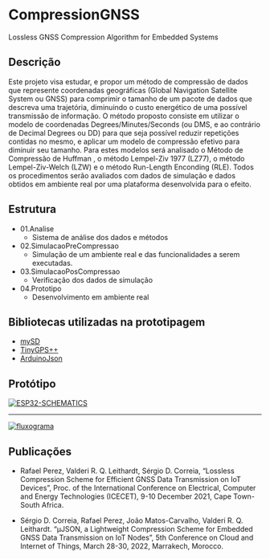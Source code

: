 # CompressionGNSS
Lossless GNSS Compression Algorithm for  Embedded Systems 

## Descrição
Este projeto visa estudar, e propor um método de compressão de dados que represente coordenadas geográficas (Global Navigation Satellite System ou GNSS) para comprimir o tamanho de um pacote de dados que descreva uma trajetória, diminuindo o custo energético de uma possível transmissão de informação. O método proposto consiste em utilizar o modelo de coordenadas Degrees/Minutes/Seconds (ou DMS, e ao contrário de Decimal Degrees ou DD) para que seja possível reduzir repetições contidas no mesmo, e aplicar um modelo de compressão efetivo para diminuir seu tamanho. Para estes modelos será analisado o Método de Compressão de Huffman , o método Lempel-Ziv 1977 (LZ77), o método Lempel-Ziv-Welch (LZW) e o método Run-Length Enconding (RLE). Todos os procedimentos serão avaliados com dados de simulação e dados obtidos em ambiente real por uma plataforma desenvolvida para o efeito.



## Estrutura

* 01.Analise
  * Sistema de análise dos dados e métodos
* 02.SimulacaoPreCompressao
  * Simulação de um ambiente real e das funcionalidades a serem executadas. 
* 03.SimulacaoPosCompressao
  * Verificação dos dados de simulação 
* 04.Prototipo
  * Desenvolvimento em ambiente real 


## Bibliotecas utilizadas na prototipagem

* [mySD][1]
* [TinyGPS++][2]
* [ArduinoJson][3]

[1]: https://github.com/nhatuan84/esp32-micro-sdcard "mySD"
[2]: https://github.com/mikalhart/TinyGPSPlus "TinyGPS++"
[3]: https://github.com/bblanchon/ArduinoJson "ArduinoJson"


## Protótipo
<div>
  <a href="https://ibb.co/2dFKKq1"><img src="https://i.ibb.co/SB6vvN4/ESP32-SCHEMATICS.jpg" alt="ESP32-SCHEMATICS" border="0"></a>
  <hr>
  <a href="https://ibb.co/2PBGwB5"><img src="https://i.ibb.co/0Z3Hk3Q/fluxograma.png" alt="fluxograma" border="0"></a>
</div>


## Publicações

* Rafael Perez, Valderi R. Q. Leithardt, Sérgio D. Correia, “Lossless Compression  Scheme for Efficient GNSS Data Transmission on IoT Devices”, Proc. of the International Conference on Electrical, Computer and Energy Technologies (ICECET), 9-10 December 2021, Cape Town-South Africa. 

* Sérgio D. Correia, Rafael Perez, João Matos-Carvalho, Valderi R. Q. Leithardt. “µJSON, a Lightweight Compression Scheme for Embedded GNSS Data Transmission on IoT Nodes”, 5th Conference on Cloud and Internet of Things, March 28-30, 2022, Marrakech, Morocco.
